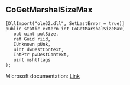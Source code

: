 ## CoGetMarshalSizeMax

```
[DllImport("ole32.dll", SetLastError = true)]
public static extern int CoGetMarshalSizeMax(
   out uint pulSize,
   ref Guid riid,
   IUnknown pUnk,
   uint dwDestContext,
   IntPtr pvDestContext,
   uint mshlflags
);
```

Microsoft documentation: [Link](https://docs.microsoft.com/en-us/windows/win32/api/combaseapi/nf-combaseapi-cogetmarshalsizemax)
